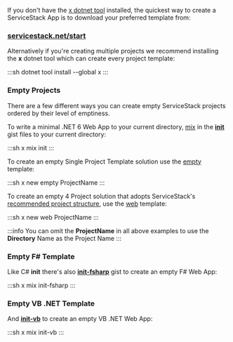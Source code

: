 
If you don't have the [x dotnet tool](/dotnet-new) installed, the quickest way to create a ServiceStack App is to download your preferred template from:

<h3 class="text-center my-4 py-4 text-3xl"><a href="https://servicestack.net/start">servicestack.net/start</a></h3>

Alternatively if you're creating multiple projects we recommend installing the **x** dotnet tool which can create every project template:

:::sh
dotnet tool install --global x 
:::

### Empty Projects

There are a few different ways you can create empty ServiceStack projects ordered by their level of emptiness.

To write a minimal .NET 6 Web App to your current directory, [mix](/mix-tool) in the **[init](https://gist.github.com/gistlyn/8026c4c2a7202b99885539109145e12b)** gist files to your current directory:

:::sh
x mix init
:::

To create an empty Single Project Template solution use the [empty](https://github.com/NetCoreTemplates/empty) template:

:::sh
x new empty ProjectName
:::

To create an empty 4 Project solution that adopts ServiceStack's [recommended project structure](/physical-project-structure), use the [web](https://github.com/NetCoreTemplates/web) template:

:::sh
x new web ProjectName
:::

:::info
You can omit the **ProjectName** in all above examples to use the **Directory** Name as the Project Name
:::

### Empty F# Template

Like C# **init** there's also **[init-fsharp](https://gist.github.com/gistlyn/3008acbe218fbcfb8278853825cc7ea3)** gist to create an empty F# Web App:

:::sh
x mix init-fsharp
:::

### Empty VB .NET Template

And **[init-vb](https://gist.github.com/gistlyn/6e0677825059822fbaffec123403bf38)** to create an empty VB .NET Web App:

:::sh
x mix init-vb
:::
